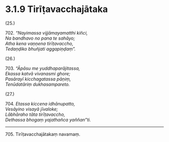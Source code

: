 # 3.1.9 Tirīṭavacchajātaka

(25.)

702\. _“Nayimassa vijjāmayamatthi kiñci,_  
_Na bandhavo no pana te sahāyo;_  
_Atha kena vaṇṇena tirīṭavaccho,_  
_Tedaṇḍiko bhuñjati aggapiṇḍaṃ”._  

(26.)

703\. _“Āpāsu me yuddhaparājitassa,_  
_Ekassa katvā vivanasmi ghore;_  
_Pasārayī kicchagatassa pāṇiṃ,_  
_Tenūdatāriṃ dukhasampareto._  

(27.)

704\. _Etassa kiccena idhānupatto,_  
_Vesāyino visayā jīvaloke;_  
_Lābhāraho tāta tirīṭavaccho,_  
_Dethassa bhogaṃ yajathañca yaññan”ti._  

---

705\. Tirīṭavacchajātakaṃ navamaṃ.
